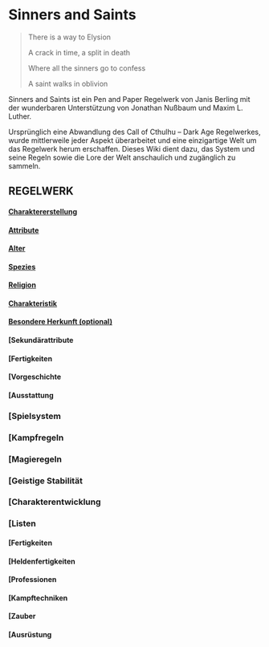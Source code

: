 # Sinners and Saints

> There is a way to Elysion
>
> A crack in time, a split in death
>
> Where all the sinners go to confess
>
> A saint walks in oblivion

Sinners and Saints ist ein Pen and Paper Regelwerk von Janis Berling mit der wunderbaren Unterstützung von Jonathan Nußbaum und Maxim L. Luther.
 
Ursprünglich eine Abwandlung des Call of Cthulhu – Dark Age Regelwerkes, wurde mittlerweile jeder Aspekt überarbeitet und eine einzigartige Welt um das Regelwerk herum erschaffen. Dieses Wiki dient dazu, das System und seine Regeln sowie die Lore der Welt anschaulich und zugänglich zu sammeln.
 
## REGELWERK
 
#### [Charaktererstellung](charaktererstellung.md)
 
#### [Attribute](Attribute.md)
 
#### [Alter](Alter.md)
 
#### [Spezies](Spezies.md)
 
#### [Religion](Religion.md)
 
#### [Charakteristik](Charakteristik.md)
 
#### [Besondere Herkunft (optional)](Herkunft.md)
 
#### [Sekundärattribute
 
#### [Fertigkeiten
 
#### [Vorgeschichte
 
#### [Ausstattung
 
### [Spielsystem
 
### [Kampfregeln
 
### [Magieregeln
 
### [Geistige Stabilität
 
### [Charakterentwicklung
 
### [Listen
 
#### [Fertigkeiten
 
#### [Heldenfertigkeiten
 
#### [Professionen
 
#### [Kampftechniken
 
#### [Zauber
 
#### [Ausrüstung
